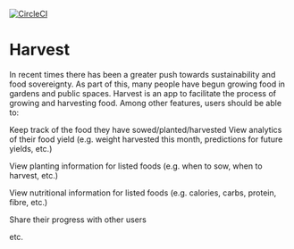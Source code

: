 [![CircleCI](https://dl.circleci.com/status-badge/img/gh/push-to-master/Harvest/tree/main.svg?style=shield)](https://dl.circleci.com/status-badge/redirect/gh/push-to-master/Harvest/tree/main)

# Harvest
In recent times there has been a greater push towards sustainability and food sovereignty. As part of this, many people have begun growing food in gardens and public spaces. Harvest is an app to facilitate the process of growing and harvesting food. Among other features, users should be able to: 

Keep track of the food they have sowed/planted/harvested View analytics of their food yield (e.g. weight harvested this month, predictions for future yields, etc.) 

View planting information for listed foods (e.g. when to sow, when to harvest, etc.) 

View nutritional information for listed foods (e.g. calories, carbs, protein, fibre, etc.) 

Share their progress with other users 

etc.

